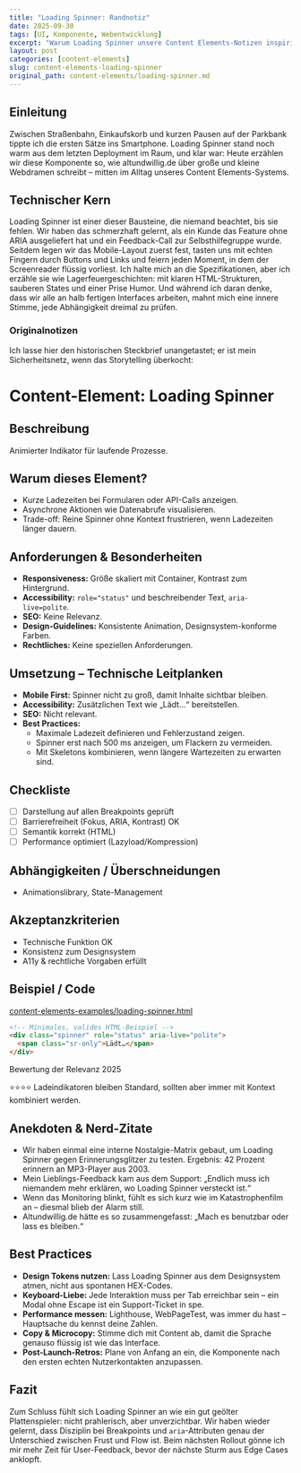 ```yaml
---
title: "Loading Spinner: Randnotiz"
date: 2025-09-30
tags: [UI, Komponente, Webentwicklung]
excerpt: "Warum Loading Spinner unsere Content Elements-Notizen inspiriert."
layout: post
categories: [content-elements]
slug: content-elements-loading-spinner
original_path: content-elements/loading-spinner.md
---
```


## Einleitung
Zwischen Straßenbahn, Einkaufskorb und kurzen Pausen auf der Parkbank tippte ich die ersten Sätze ins Smartphone. Loading Spinner stand noch warm aus dem letzten Deployment im Raum, und klar war: Heute erzählen wir diese Komponente so, wie altundwillig.de über große und kleine Webdramen schreibt – mitten im Alltag unseres Content Elements-Systems.

## Technischer Kern
Loading Spinner ist einer dieser Bausteine, die niemand beachtet, bis sie fehlen. Wir haben das schmerzhaft gelernt, als ein Kunde das Feature ohne ARIA ausgeliefert hat und ein Feedback-Call zur Selbsthilfegruppe wurde. Seitdem legen wir das Mobile-Layout zuerst fest, tasten uns mit echten Fingern durch Buttons und Links und feiern jeden Moment, in dem der Screenreader flüssig vorliest. Ich halte mich an die Spezifikationen, aber ich erzähle sie wie Lagerfeuergeschichten: mit klaren HTML-Strukturen, sauberen States und einer Prise Humor. Und während ich daran denke, dass wir alle an halb fertigen Interfaces arbeiten, mahnt mich eine innere Stimme, jede Abhängigkeit dreimal zu prüfen.

### Originalnotizen
Ich lasse hier den historischen Steckbrief unangetastet; er ist mein Sicherheitsnetz, wenn das Storytelling überkocht:
# Content-Element: Loading Spinner

## Beschreibung
Animierter Indikator für laufende Prozesse.

## Warum dieses Element?
- Kurze Ladezeiten bei Formularen oder API-Calls anzeigen.
- Asynchrone Aktionen wie Datenabrufe visualisieren.
- Trade-off: Reine Spinner ohne Kontext frustrieren, wenn Ladezeiten länger dauern.

## Anforderungen & Besonderheiten
- **Responsiveness:** Größe skaliert mit Container, Kontrast zum Hintergrund.
- **Accessibility:** `role="status"` und beschreibender Text, `aria-live=polite`.
- **SEO:** Keine Relevanz.
- **Design-Guidelines:** Konsistente Animation, Designsystem-konforme Farben.
- **Rechtliches:** Keine speziellen Anforderungen.

## Umsetzung – Technische Leitplanken
- **Mobile First:** Spinner nicht zu groß, damit Inhalte sichtbar bleiben.
- **Accessibility:** Zusätzlichen Text wie „Lädt…“ bereitstellen.
- **SEO:** Nicht relevant.
- **Best Practices:**
  - Maximale Ladezeit definieren und Fehlerzustand zeigen.
  - Spinner erst nach 500 ms anzeigen, um Flackern zu vermeiden.
  - Mit Skeletons kombinieren, wenn längere Wartezeiten zu erwarten sind.

## Checkliste
- [ ] Darstellung auf allen Breakpoints geprüft
- [ ] Barrierefreiheit (Fokus, ARIA, Kontrast) OK
- [ ] Semantik korrekt (HTML)
- [ ] Performance optimiert (Lazyload/Kompression)

## Abhängigkeiten / Überschneidungen
- Animationslibrary, State-Management

## Akzeptanzkriterien
- Technische Funktion OK
- Konsistenz zum Designsystem
- A11y & rechtliche Vorgaben erfüllt

## Beispiel / Code
[content-elements-examples/loading-spinner.html](../content-elements-examples/loading-spinner.html)

```html
<!-- Minimales, valides HTML-Beispiel -->
<div class="spinner" role="status" aria-live="polite">
  <span class="sr-only">Lädt…</span>
</div>
```

Bewertung der Relevanz 2025

⭐⭐⭐⭐ Ladeindikatoren bleiben Standard, sollten aber immer mit Kontext kombiniert werden.

## Anekdoten & Nerd-Zitate
- Wir haben einmal eine interne Nostalgie-Matrix gebaut, um Loading Spinner gegen Erinnerungsglitzer zu testen. Ergebnis: 42 Prozent erinnern an MP3-Player aus 2003.
- Mein Lieblings-Feedback kam aus dem Support: „Endlich muss ich niemandem mehr erklären, wo Loading Spinner versteckt ist.“
- Wenn das Monitoring blinkt, fühlt es sich kurz wie im Katastrophenfilm an – diesmal blieb der Alarm still.
- Altundwillig.de hätte es so zusammengefasst: „Mach es benutzbar oder lass es bleiben.“

## Best Practices
- **Design Tokens nutzen:** Lass Loading Spinner aus dem Designsystem atmen, nicht aus spontanen HEX-Codes.
- **Keyboard-Liebe:** Jede Interaktion muss per Tab erreichbar sein – ein Modal ohne Escape ist ein Support-Ticket in spe.
- **Performance messen:** Lighthouse, WebPageTest, was immer du hast – Hauptsache du kennst deine Zahlen.
- **Copy & Microcopy:** Stimme dich mit Content ab, damit die Sprache genauso flüssig ist wie das Interface.
- **Post-Launch-Retros:** Plane von Anfang an ein, die Komponente nach den ersten echten Nutzerkontakten anzupassen.

## Fazit
Zum Schluss fühlt sich Loading Spinner an wie ein gut geölter Plattenspieler: nicht prahlerisch, aber unverzichtbar. Wir haben wieder gelernt, dass Disziplin bei Breakpoints und `aria`-Attributen genau der Unterschied zwischen Frust und Flow ist. Beim nächsten Rollout gönne ich mir mehr Zeit für User-Feedback, bevor der nächste Sturm aus Edge Cases anklopft.
